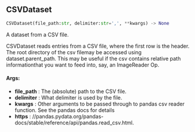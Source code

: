 ## CSVDataset
```python
CSVDataset(file_path:str, delimiter:str=',', **kwargs) -> None
```
A dataset from a CSV file.

CSVDataset reads entries from a CSV file, where the first row is the header. The root directory of the csv filemay be accessed using dataset.parent_path. This may be useful if the csv contains relative path informationthat you want to feed into, say, an ImageReader Op.



#### Args:

* **file_path** :  The (absolute) path to the CSV file.
* **delimiter** :  What delimiter is used by the file.
* **kwargs** :  Other arguments to be passed through to pandas csv reader function. See the pandas docs for details
* **https** : //pandas.pydata.org/pandas-docs/stable/reference/api/pandas.read_csv.html.    